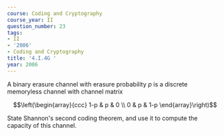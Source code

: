 ```yaml
---
course: Coding and Cryptography
course_year: II
question_number: 23
tags:
- II
- '2006'
- Coding and Cryptography
title: '4.I.4G '
year: 2006
---
```



A binary erasure channel with erasure probability $p$ is a discrete memoryless channel with channel matrix

$$\left(\begin{array}{ccc}
1-p & p & 0 \\
0 & p & 1-p
\end{array}\right)$$

State Shannon's second coding theorem, and use it to compute the capacity of this channel.